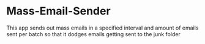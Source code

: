 # Mass-Email-Sender
This app sends out mass emails in a specified interval and amount of emails sent per batch so that it dodges emails getting sent to the junk folder
